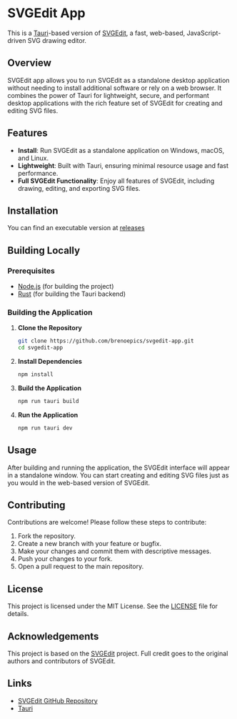 # SVGEdit App

This is a [Tauri](https://tauri.app/)-based version of [SVGEdit](https://github.com/SVG-Edit/svgedit), a fast, web-based, JavaScript-driven SVG drawing editor.

## Overview

SVGEdit app allows you to run SVGEdit as a standalone desktop application without needing to install additional software or rely on a web browser. It combines the power of Tauri for lightweight, secure, and performant desktop applications with the rich feature set of SVGEdit for creating and editing SVG files.

## Features

- **Install**: Run SVGEdit as a standalone application on Windows, macOS, and Linux.
- **Lightweight**: Built with Tauri, ensuring minimal resource usage and fast performance.
- **Full SVGEdit Functionality**: Enjoy all features of SVGEdit, including drawing, editing, and exporting SVG files.

## Installation

You can find an executable version at [releases](https://github.com/brenoepics/svgedit-app/releases/latest)

## Building Locally

### Prerequisites

- [Node.js](https://nodejs.org/) (for building the project)
- [Rust](https://www.rust-lang.org/tools/install) (for building the Tauri backend)

### Building the Application

1. **Clone the Repository**

   ```sh
   git clone https://github.com/brenoepics/svgedit-app.git
   cd svgedit-app
   ```

2. **Install Dependencies**

   ```sh
   npm install
   ```

3. **Build the Application**

   ```sh
   npm run tauri build
   ```

4. **Run the Application**

   ```sh
   npm run tauri dev
   ```

## Usage

After building and running the application, the SVGEdit interface will appear in a standalone window. You can start creating and editing SVG files just as you would in the web-based version of SVGEdit.

## Contributing

Contributions are welcome! Please follow these steps to contribute:

1. Fork the repository.
2. Create a new branch with your feature or bugfix.
3. Make your changes and commit them with descriptive messages.
4. Push your changes to your fork.
5. Open a pull request to the main repository.

## License

This project is licensed under the MIT License. See the [LICENSE](LICENSE) file for details.

## Acknowledgements

This project is based on the [SVGEdit](https://github.com/SVG-Edit/svgedit) project. Full credit goes to the original authors and contributors of SVGEdit.

## Links

- [SVGEdit GitHub Repository](https://github.com/SVG-Edit/svgedit)
- [Tauri](https://tauri.app/)

